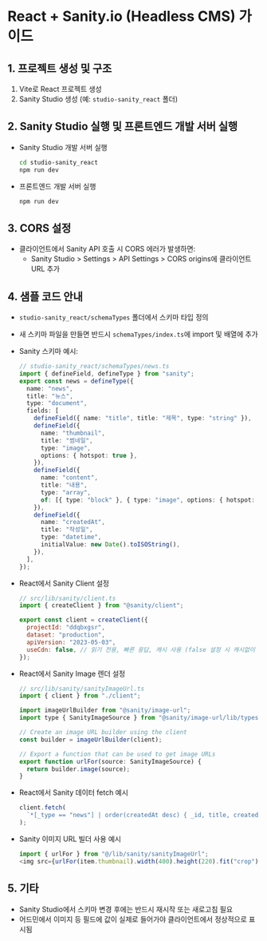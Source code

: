 # React + Sanity.io (Headless CMS) 가이드

## 1. 프로젝트 생성 및 구조

1. Vite로 React 프로젝트 생성
2. Sanity Studio 생성 (예: `studio-sanity_react` 폴더)

## 2. Sanity Studio 실행 및 프론트엔드 개발 서버 실행

- Sanity Studio 개발 서버 실행

  ```bash
  cd studio-sanity_react
  npm run dev
  ```

- 프론트엔드 개발 서버 실행

  ```bash
  npm run dev
  ```

## 3. CORS 설정

- 클라이언트에서 Sanity API 호출 시 CORS 에러가 발생하면:
  - Sanity Studio > Settings > API Settings > CORS origins에 클라이언트 URL 추가

## 4. 샘플 코드 안내

- `studio-sanity_react/schemaTypes` 폴더에서 스키마 타입 정의
- 새 스키마 파일을 만들면 반드시 `schemaTypes/index.ts`에 import 및 배열에 추가
- Sanity 스키마 예시:

  ```ts
  // studio-sanity_react/schemaTypes/news.ts
  import { defineField, defineType } from "sanity";
  export const news = defineType({
    name: "news",
    title: "뉴스",
    type: "document",
    fields: [
      defineField({ name: "title", title: "제목", type: "string" }),
      defineField({
        name: "thumbnail",
        title: "썸네일",
        type: "image",
        options: { hotspot: true },
      }),
      defineField({
        name: "content",
        title: "내용",
        type: "array",
        of: [{ type: "block" }, { type: "image", options: { hotspot: true } }],
      }),
      defineField({
        name: "createdAt",
        title: "작성일",
        type: "datetime",
        initialValue: new Date().toISOString(),
      }),
    ],
  });
  ```

- React에서 Sanity Client 설정

  ```js
  // src/lib/sanity/client.ts
  import { createClient } from "@sanity/client";

  export const client = createClient({
    projectId: "ddqbxgsr",
    dataset: "production",
    apiVersion: "2023-05-03",
    useCdn: false, // 읽기 전용, 빠른 응답, 캐시 사용 (false 설정 시 캐시없이 최신 데이터 요청)
  });
  ```

- React에서 Sanity Image 렌더 설정

  ```js
  // src/lib/sanity/sanityImageUrl.ts
  import { client } from "./client";

  import imageUrlBuilder from "@sanity/image-url";
  import type { SanityImageSource } from "@sanity/image-url/lib/types/types";

  // Create an image URL builder using the client
  const builder = imageUrlBuilder(client);

  // Export a function that can be used to get image URLs
  export function urlFor(source: SanityImageSource) {
    return builder.image(source);
  }
  ```

- React에서 Sanity 데이터 fetch 예시

  ```js
  client.fetch(
    `*[_type == "news"] | order(createdAt desc) { _id, title, createdAt, thumbnail, content }`,
  );
  ```

- Sanity 이미지 URL 빌더 사용 예시

  ```js
  import { urlFor } from "@/lib/sanity/sanityImageUrl";
  <img src={urlFor(item.thumbnail).width(400).height(220).fit("crop").url()} alt={item.title} />;
  ```

## 5. 기타

- Sanity Studio에서 스키마 변경 후에는 반드시 재시작 또는 새로고침 필요
- 어드민에서 이미지 등 필드에 값이 실제로 들어가야 클라이언트에서 정상적으로 표시됨
